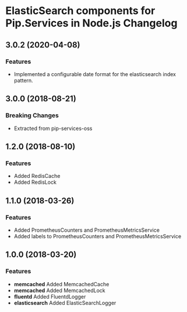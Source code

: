 # ElasticSearch components for Pip.Services in Node.js Changelog

## <a name="3.0.2"></a> 3.0.2 (2020-04-08) 

### Features
* Implemented a configurable date format for the elasticsearch index pattern.

## <a name="3.0.0"></a> 3.0.0 (2018-08-21) 

### Breaking Changes
* Extracted from pip-services-oss

## <a name="1.2.0"></a> 1.2.0 (2018-08-10) 

### Features
* Added RedisCache
* Added RedisLock

## <a name="1.1.0"></a> 1.1.0 (2018-03-26) 

### Features
* Added PrometheusCounters and PrometheusMetricsService
* Added labels to PrometheusCounters and PrometheusMetricsService

## <a name="1.0.0"></a> 1.0.0 (2018-03-20) 

### Features
* **memcached** Added MemcachedCache
* **memcached** Added MemcachedLock
* **fluentd** Added FluentdLogger
* **elasticsearch** Added ElasticSearchLogger

